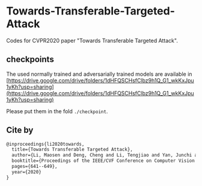 # Towards-Transferable-Targeted-Attack
Codes for CVPR2020 paper "Towards Transferable Targeted Attack".

## checkpoints

The used normally trained and adversarially trained models are available in
[https://drive.google.com/drive/folders/1dHFQSCHsfClbz9h1Q_G1_wkKxJpu1yKh?usp=sharing](https://drive.google.com/drive/folders/1dHFQSCHsfClbz9h1Q_G1_wkKxJpu1yKh?usp=sharing)

Please put them in the fold `./checkpoint`.

##  Cite by

```latex
@inproceedings{li2020towards,
  title={Towards Transferable Targeted Attack},
  author={Li, Maosen and Deng, Cheng and Li, Tengjiao and Yan, Junchi and Gao, Xinbo and Huang, Heng},
  booktitle={Proceedings of the IEEE/CVF Conference on Computer Vision and Pattern Recognition},
  pages={641--649},
  year={2020}
}
```
